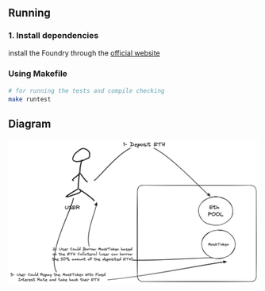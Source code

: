 ## Running 

### 1. Install dependencies

install the Foundry through the [official website](https://book.getfoundry.sh/getting-started/installation)

### Using Makefile

```bash
# for running the tests and compile checking 
make runtest
```

## Diagram

![diagram](./Simple%20Lending%20Protocol.png)